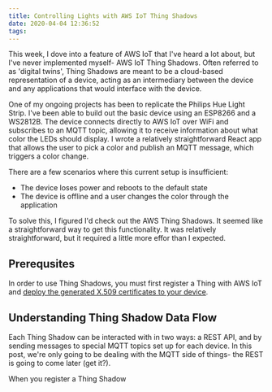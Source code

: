 ```yaml
---
title: Controlling Lights with AWS IoT Thing Shadows
date: 2020-04-04 12:36:52
tags:
---
```


This week, I dove into a feature of AWS IoT that I've heard a lot about, but I've never implemented myself- AWS IoT Thing Shadows. Often referred to as 'digital twins', Thing Shadows are meant to be a cloud-based representation of a device, acting as an intermediary between the device and any applications that would interface with the device. 

One of my ongoing projects has been to replicate the Philips Hue Light Strip. I've been able to build out the basic device using an ESP8266 and a WS2812B. The device connects directly to AWS IoT over WiFi and subscribes to an MQTT topic, allowing it to receive information about what color the LEDs should display. I wrote a relatively straightforward React app that allows the user to pick a color and publish an MQTT message, which triggers a color change.

There are a few scenarios where this current setup is insufficient:
* The device loses power and reboots to the default state
* The device is offline and a user changes the color through the application

To solve this, I figured I'd check out the AWS Thing Shadows. It seemed like a straightforward way to get this functionality. It was relatively straightforward, but it required a little more effor than I expected.

## Prerequsites
In order to use Thing Shadows, you must first register a Thing with AWS IoT and [deploy the generated X.509 certificates to your device](/2020/03/25/Using-X-509-Certificates-with-ESP8266s/).

## Understanding Thing Shadow Data Flow
Each Thing Shadow can be interacted with in two ways: a REST API, and by sending messages to special MQTT topics set up for each device. In this post, we're only going to be dealing with the MQTT side of things- the REST is going to come later (get it?).

When you register a Thing Shadow